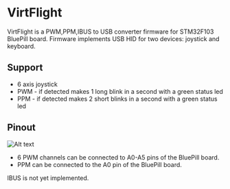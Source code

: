 # VirtFlight
VirtFlight is a PWM,PPM,IBUS to USB converter firmware for STM32F103 BluePill
board. Firmware implements USB HID for two devices: joystick and keyboard.

## Support

* 6 axis joystick
* PWM - if detected makes 1 long blink in a second with a green status led
* PPM - if detected makes 2 short blinks in a second with a green status led

## Pinout

![Alt text](https://i.imgur.com/ucgJGEs.jpg)

* 6 PWM channels can be connected to A0-A5 pins of the BluePill board.
* PPM can be connected to the A0 pin of the BluePill board.

IBUS is not yet implemented.
